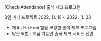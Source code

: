 [Check-Attendance] 출석 체크 프로그램

3인 미니 프로젝트 2022. 11. 18 ~ 2022. 11. 23

- 개요 : Hrd-net 앱을 모방한 출석 체크 프로그램
- 맡은 역할 : 핵심 기능인 출석 체크 서비스 전반
